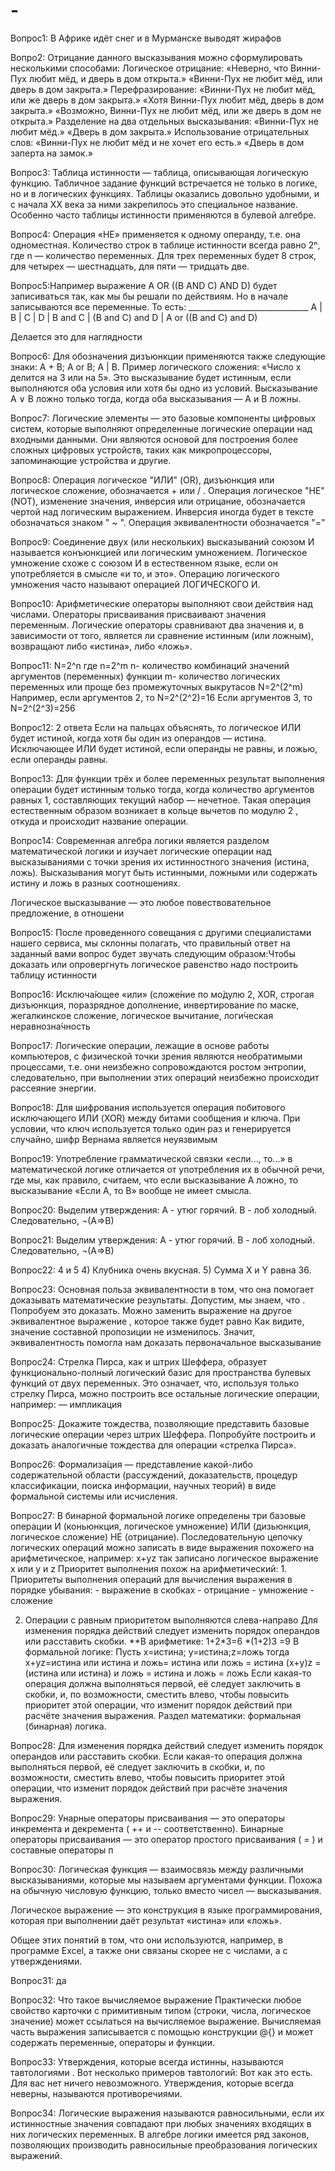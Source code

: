 # -
Вопрос1: В Африке идёт снег и в Мурманске выводят жирафов

Вопро2: Отрицание данного высказывания можно сформулировать несколькими способами: Логическое отрицание: «Неверно, что Винни-Пух любит мёд, и дверь в дом открыта.» «Винни-Пух не любит мёд, или дверь в дом закрыта.» Перефразирование: «Винни-Пух не любит мёд, или же дверь в дом закрыта.» «Хотя Винни-Пух любит мёд, дверь в дом закрыта.» «Возможно, Винни-Пух не любит мёд, или же дверь в дом не открыта.» Разделение на два отдельных высказывания: «Винни-Пух не любит мёд.» «Дверь в дом закрыта.» Использование отрицательных слов: «Винни-Пух не любит мёд и не хочет его есть.» «Дверь в дом заперта на замок.»

Вопроc3: Таблица истинности — таблица, описывающая логическую функцию. Табличное задание функций встречается не только в логике, но и в логических функциях. Таблицы оказались довольно удобными, и с начала XX века за ними закрепилось это специальное название. Особенно часто таблицы истинности применяются в булевой алгебре.

Вопроc4: Операция «НЕ» применяется к одному операнду, т.е. она одноместная. Количество строк в таблице истинности всегда равно 2ⁿ, где n — количество переменных. Для трех переменных будет 8 строк, для четырех — шестнадцать, для пяти — тридцать две.

Вопроc5:Например выражение A OR ((B AND C) AND D) будет записиваться так, как мы бы решали по действиям. Но в начале записываются все переменные. То есть: ______________________________ A | B | C | D | B and C | (B and C) and D | A or ((B and C) and D)

Делается это для наглядности

Вопроc6: Для обозначения дизъюнкции применяются также следующие знаки: А + В; А or В; А | B. Пример логического сложения: «Число x делится на 3 или на 5». Это высказывание будет истинным, если выполняются оба условия или хотя бы одно из условий. Высказывание А ∨ В ложно только тогда, когда оба высказывания — А и В ложны.

Вопроc7: Логические элементы — это базовые компоненты цифровых систем, которые выполняют определенные логические операции над входными данными. Они являются основой для построения более сложных цифровых устройств, таких как микропроцессоры, запоминающие устройства и другие.

Вопроc8: Операция логическое "ИЛИ" (OR), дизъюнкция или логическое сложение, обозначается + или / . Операция логическое "НЕ" (NOT), изменение значения, инверсия или отрицание, обозначается чертой над логическим выражением. Инверсия иногда будет в тексте обозначаться знаком " ~ ". Операция эквивалентности обозначается "="

Вопроc9: Соединение двух (или нескольких) высказываний союзом И называется конъюнкцией или логическим умножением. Логическое умножение схоже с союзом И в естественном языке, если он употребляется в смысле «и то, и это». Операцию логического умножения часто называют операцией ЛОГИЧЕСКОГО И.

Вопроc10: Арифметические операторы выполняют свои действия над числами. Операторы присваивания присваивают значения переменным. Логические операторы сравнивают два значения и, в зависимости от того, является ли сравнение истинным (или ложным), возвращают либо «истина», либо «ложь».

Вопроc11: N=2^n где n=2^m n- количество комбинаций значений аргументов (переменных) функции m- количество логических переменных или проще без промежуточных выкрутасов N=2^(2^m) Например, если аргументов 2, то N=2^(2^2)=16 Если аргументов 3, то N=2^(2^3)=256

Вопроc12: 2 ответа Если на пальцах объяснять, то логическое ИЛИ будет истиной, когда хотя бы один из операндов — истина. Исключающее ИЛИ будет истиной, если операнды не равны, и ложью, если операнды равны.

Вопроc13: Для функции трёх и более переменных результат выполнения операции будет истинным только тогда, когда количество аргументов равных 1, составляющих текущий набор — нечетное. Такая операция естественным образом возникает в кольце вычетов по модулю 2 , откуда и происходит название операции.

Вопроc14: Современная алгебра логики является разделом математической логики и изучает логические операции над высказываниями с точки зрения их истинностного значения (истина, ложь). Высказывания могут быть истинными, ложными или содержать истину и ложь в разных соотношениях.

Логическое высказывание — это любое повествовательное предложение, в отношени

Вопроc15: После проведенного совещания с другими специалистами нашего сервиса, мы склонны полагать, что правильный ответ на заданный вами вопрос будет звучать следующим образом:Чтобы доказать или опровергнуть логическое равенство надо построить таблицу истинности

Вопроc16: Исключа́ющее «или» (сложе́ние по мо́дулю 2, XOR, строгая дизъюнкция, поразрядное дополнение, инвертирование по маске, жегалкинское сложение, логическое вычитание, логи́ческая неравнозна́чность

Вопроc17: Логические операции, лежащие в основе работы компьютеров, с физической точки зрения являются необратимыми процессами, т.е. они неизбежно сопровождаются ростом энтропии, следовательно, при выполнении этих операций неизбежно происходит рассеяние энергии.

Вопроc18: Для шифрования используется операция побитового исключающего ИЛИ (XOR) между битами сообщения и ключа. При условии, что ключ используется только один раз и генерируется случайно, шифр Вернама является неуязвимым

Вопроc19: Употребление грамматической связки «если..., то...» в математической логике отличается от употребления их в обычной речи, где мы, как правило, считаем, что если высказывание A ложно, то высказывание «Если A, то B» вообще не имеет смысла.

Вопроc20: Выделим утверждения: А - утюг горячий. В - лоб холодный. Следовательно, ¬(А=>В)

Вопроc21: Выделим утверждения: А - утюг горячий. В - лоб холодный. Следовательно, ¬(А=>В)

Вопроc22: 4 и 5 4) Клубника очень вкусная. 5) Сумма X и Y равна 36.

Вопроc23: Основная польза эквивалентности в том, что она помогает доказывать математические результаты. Допустим, мы знаем, что . Попробуем это доказать. Можно заменить выражение на другое эквивалентное выражение , которое также будет равно Как видите, значение составной пропозиции не изменилось. Значит, эквивалентность помогла нам доказать первоначальное высказывание

Вопроc24: Стрелка Пирса, как и штрих Шеффера, образует функционально-полный логический базис для пространства булевых функций от двух переменных. Это означает, что, используя только стрелку Пирса, можно построить все остальные логические операции, например: — импликация

Вопроc25: Докажите тождества, позволяющие представить базовые логические операции через штрих Шеффера. Попробуйте построить и доказать аналогичные тождества для операции «стрелка Пирса».

Вопроc26: Формализа́ция — представление какой-либо содержательной области (рассуждений, доказательств, процедур классификации, поиска информации, научных теорий) в виде формальной системы или исчисления.

Вопроc27: В бинарной формальной логике определены три базовые операции И (коньюнкция, логическое умножение) ИЛИ (дизьюнкция, логическое сложение) НЕ (отрицание). Последовательную цепочку логических операций можно записать в виде выражения похожего на арифметическое, например: x+yz так записано логическое выражение x или y и z Приоритет выполнения похож на арифметический: 1. Приоритеты выполнения операций для вычисления выражения в порядке убывания: - выражение в скобках - отрицание - умножение - сложение

2. Операции с равным приоритетом выполняются слева-направо Для изменения порядка действий следует изменить порядок операндов или расставить скобки. **В арифметике: 1+2*3=6 *(1+2)3 =9 В формальной логике: Пусть x=истина; y=истина;z=ложь тогда x+yz=истина или истина и ложь= истина или ложь = истина (x+y)z =(истина или истина) и ложь = истина и ложь = ложь Если какая-то операция должна выполняться первой, её следует заключить в скобки, и, по возможности, сместить влево, чтобы повысить приоритет этой операции, что изменит порядок действий при расчёте значения выражения. Раздел математики: формальная (бинарная) логика.

Вопроc28: Для изменения порядка действий следует изменить порядок операндов или расставить скобки. Если какая-то операция должна выполняться первой, её следует заключить в скобки, и, по возможности, сместить влево, чтобы повысить приоритет этой операции, что изменит порядок действий при расчёте значения выражения.

Вопроc29: Унарные операторы присваивания — это операторы инкремента и декремента ( ++ и -- соответственно). Бинарные операторы присваивания — это оператор простого присваивания ( = ) и составные операторы п

Вопроc30: Логическая функция — взаимосвязь между различными высказываниями, которые мы называем аргументами функции. Похожа на обычную числовую функцию, только вместо чисел — высказывания.

Логическое выражение — это конструкция в языке программирования, которая при выполнении даёт результат «истина» или «ложь».

Общее этих понятий в том, что они используются, например, в программе Excel, а также они связаны скорее не с числами, а с утверждениями.

Вопроc31: да

Вопроc32: Что такое вычисляемое выражение Практически любое свойство карточки с примитивным типом (строки, числа, логическое значение) может ссылаться на вычисляемое выражение. Вычисляемая часть выражения записывается с помощью конструкции @{} и может содержать переменные, операторы и функции.

Вопроc33: Утверждения, которые всегда истинны, называются тавтологиями . Вот несколько примеров тавтологий: Вот как это есть. Для вас нет ничего невозможного. Утверждения, которые всегда неверны, называются противоречиями.

Вопроc34: Логические выражения называются равносильными, если их истинностные значения совпадают при любых значениях входящих в них логических переменных. В алгебре логики имеется ряд законов, позволяющих производить равносильные преобразования логических выражений.
